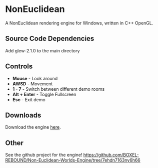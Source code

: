 # NonEuclidean
A NonEuclidean rendering engine for Windows, written in C++ OpenGL.

## Source Code Dependencies
Add glew-2.1.0 to the main directory

## Controls
* **Mouse** - Look around
* **AWSD** - Movement
* **1 - 7** - Switch between different demo rooms
* **Alt + Enter** - Toggle Fullscreen
* **Esc** - Exit demo

## Downloads
Download the engine [here](https://github.com/BOXEL-REBOUND/Non-Euclidean-Worlds-Engine/blob/main/NonEuclidean/NonEuclidean.exe?raw=true).

## Other
See the github project for the engine! https://github.com/BOXEL-REBOUND/Non-Euclidean-Worlds-Engine/tree/7ehdn7163ny6h66
